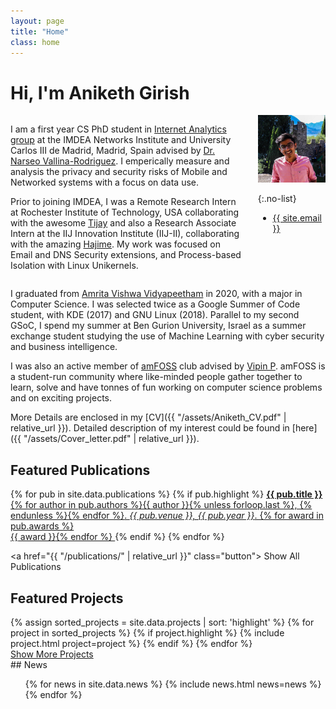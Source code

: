 ```yaml
---
layout: page
title: "Home"
class: home
---
```





# Hi, I'm Aniketh Girish

<div class="columns" markdown="1">

<div class="intro" markdown="1">

<!-- <p style="color:red;"><i>From January 2020 onwards, I'm actively looking for Research Associate/Assitant/Internship position to exploring the general areas of networking, measurements, internet protocols and it's security extensions. <b>Email me</b> if you find an overlap of interests!</i></p> -->

I am a first year CS PhD student in [Internet Analytics group](http://people.networks.imdea.org/~narseo_vallina/research.html) at the IMDEA Networks Institute and University Carlos III de Madrid, Madrid, Spain advised by [Dr. Narseo Vallina-Rodriguez](http://www1.icsi.berkeley.edu/~narseo/). I emperically measure and analysis the privacy and security risks of Mobile and Networked systems with a focus on data use.

Prior to joining IMDEA, I was a Remote Research Intern at Rochester Institute of Technology, USA collaborating with the awesome [Tijay](https://taejoong.github.io) and also a Research Associate Intern at the IIJ Innovation Institute (IIJ-II), collaborating with the amazing [Hajime](https://www.iij-ii.co.jp/members/tazaki.html). My work was focused on Email and DNS Security extensions, and Process-based Isolation with Linux Unikernels.

<!-- I'm a Final year bachelor student at [Amrita Vishwa Vidyapeetham](https://www.amrita.edu/), working on Internet protocols, security and privacy. My research interests lie in the intersection of systems and networks in the broadest sense with a particular focus on QoE, security, privacy, measurement and deployment of Internet protocols. -->

<!-- During my bachelor, I spend most of my time in [amFOSS](https://amfoss.in) advised by [Vipin P](https://www.linkedin.com/in/vipin-pavithran?originalSubdomain=in). amFOSS, a student-run community where like-minded people gather together to learn, solve and have tonnes of fun working on computer science problems and on exciting projects.  -->
</div>

<div class="me" markdown="1">
<picture>
  <!-- <source srcset='/images/dominik_berlin.webp' type='image/webp' /> -->
  <img
    src='/images/aniketh2.jpg'
    alt='Aniketh Girish'/>
</picture>

{:.no-list}
* <a href="mailto:{{ site.email }}">{{ site.email }}</a>
</div>

</div>
<!-- I have been a Google Summer of Code student twice with KDE in 2017 and GNU Linux in 2018. As a Google summer of code project in 2018, I implemented DNS over HTTPS into GNU Wget2 resolvers. Being an open-source fanatic, My bachelor thesis which comprises of a QoE study to see if QUIC-enabled video yields to perceivable differences or not. Hence, to bring perceivable differences in streaming with QUIC, introducing a custom version of QUIC which reduces HoL blocking and significantly more. All this into VLC, nevertheless! Moreover, I'm working on an implementation of Record Layer separation in gnuTLS to serve as QUIC TLS API. -->

<!-- I have been lucky to collaborate with awesome researchers around the globe. [Tijay](https://taejoong.github.io), [Hajime](https://www.iij-ii.co.jp/members/tazaki.html) being the few of them. Thankyou for being the wonderful mentors :) -->

I graduated from [Amrita Vishwa Vidyapeetham](https://www.amrita.edu/) in 2020, with a major in Computer Science. I was selected twice as a Google Summer of Code student, with KDE (2017) and GNU Linux (2018). Parallel to my second GSoC, I spend my summer at Ben Gurion University, Israel as a summer exchange student studying the use of Machine Learning with cyber security and business intelligence.

I was also an active member of [amFOSS](https://amfoss.in) club advised by [Vipin P](https://www.linkedin.com/in/vipin-pavithran?originalSubdomain=in). amFOSS is a student-run community where like-minded people gather together to learn, solve and have tonnes of fun working on computer science problems and on exciting projects.

More Details are enclosed in my [CV]({{ "/assets/Aniketh_CV.pdf" | relative_url }}). Detailed description of my interest could be found in [here]({{ "/assets/Cover_letter.pdf" | relative_url }}).


## Featured Publications

<div class="featured-publications">
  {% for pub in site.data.publications %}
    {% if pub.highlight %}
      <a href="{{ pub.pdf }}" class="publication">
        <strong>{{ pub.title }}</strong>
        <span class="authors">{% for author in pub.authors %}{{ author }}{% unless forloop.last %}, {% endunless %}{% endfor %}</span>.
        <i>{{ pub.venue }}, {{ pub.year }}</i>.
        {% for award in pub.awards %}<br/><span class="award"><i class="fas fa-{% if award == "Best Paper Award" %}trophy{% else %}award{% endif %}" aria-hidden="true"></i> {{ award }}</span>{% endfor %}
      </a>
    {% endif %}
  {% endfor %}
</div>

<a href="{{ "/publications/" | relative_url }}" class="button">
  <i class="fas fa-chevron-circle-right"></i>
  Show All Publications
</a>

## Featured Projects

<div class="featured-projects">
  {% assign sorted_projects = site.data.projects | sort: 'highlight' %}
  {% for project in sorted_projects %}
    {% if project.highlight %}
      {% include project.html project=project %}
    {% endif %}
  {% endfor %}
</div>
<a href="{{ "/projects/" | relative_url }}" class="button">
  <i class="fas fa-chevron-circle-right"></i>
  Show More Projects
</a> 


<div class="news-travel" markdown="1">

<div class="news" markdown="1">
## News

<ul>
{% for news in site.data.news %}
  {% include news.html news=news %}
{% endfor %}
</ul>

</div>

<!-- <div class="travel" markdown="1">
## Travel

<table>
<tbody>
{% assign future_travel = site.data.travel | where_exp:'item','item.start == null' %}
{% for travel in future_travel %}
  {% include travel.html travel=travel %}
{% endfor %}
{% assign sorted_travel = site.data.travel | where_exp:'item','item.start' | sort: 'start' | reverse %}
{% for travel in sorted_travel limit:14 %}
  {% include travel.html travel=travel %}
{% endfor %}
</tbody>
</table>

</div> -->

</div>
